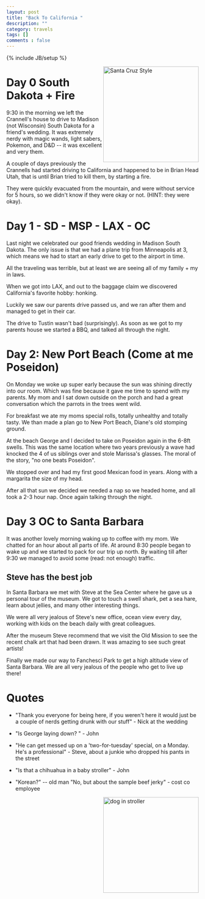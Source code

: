 ```yaml
---
layout: post
title: "Back To California "
description: ""
category: travels
tags: []
comments : false
---
```

{% include JB/setup %}


<img src="http://santacruzskateboards.com/images/logos/sc-dot/sc-dot.svg" alt="Santa Cruz Style" style="width: 250px;" align="right"/>

# Day 0 South Dakota + Fire

9:30 in the morning we left the Crannell's house to drive to Madison (not Wisconsin) South Dakota for a friend's wedding.  It was extremely nerdy with magic wands, light sabers,  Pokemon,  and D&D -- it was excellent and very them. 

A couple of days previously the Crannells had started driving to California and happened to be in Brian Head Utah, that is until Brian tried to kill them, by starting a fire. 

They were quickly evacuated from the mountain,  and were without service for 5 hours, so we didn't know if they were okay or not. (HINT: they were okay). 

# Day 1 - SD - MSP - LAX - OC

Last night we celebrated our good friends wedding in Madison South Dakota.  The only issue is that we had a plane trip from Minneapolis at 3, which means we had to start an early drive to get to the airport in time. 

All the traveling was terrible,  but at least we are seeing all of my family + my in laws.  

When we got into LAX, and out to the baggage claim we discovered California's favorite hobby: honking. 

Luckily we saw our parents drive passed us,  and we ran after them and managed to get in their car. 

The drive to Tustin wasn't bad (surprisingly). As soon as we got to my parents house we started a BBQ, and talked all through the night. 

# Day 2: New Port Beach (Come at me Poseidon) 

On Monday we woke up super early because the sun was shining directly into our room.  Which was fine because it gave me time to spend with my parents.  My mom and I sat down outside on the porch and had a great conversation which the parrots in the trees went wild. 

For breakfast we ate my moms special rolls, totally unhealthy and totally tasty. We than made a plan go to New Port Beach,  Diane's old stomping ground. 

At the beach George and I decided to take on Poseidon again in the 6-8ft swells.  This was the same location where two years previously a wave had knocked the 4 of us siblings over and stole Marissa's glasses. The moral of the story, "no one beats Poseidon".

We stopped over and had my first good Mexican food in years.  Along with a margarita the size of my head.  

After all that sun we decided we needed a nap so we headed home, and all took a 2-3 hour nap. Once again talking through the night. 

# Day 3 OC to Santa Barbara

It was another lovely morning waking up to coffee with my mom. We chatted for an hour about all parts of life. At around 8:30 people began to wake up and we started to pack for our trip up north.  By waiting till after 9:30 we managed to avoid some (read: not enough)  traffic.  

## Steve has the best job

In Santa Barbara we met with Steve at the Sea Center where he gave us a personal tour of the museum. We got to touch a swell shark, pet a sea hare, learn about jellies, and many other interesting things. 

We were all very jealous of Steve's new office, ocean view every day, working with kids on the beach daily with great colleagues. 

After the museum Steve recommend that we visit the Old Mission to see the recent chalk art that had been drawn.  It was amazing to see such great artists! 

Finally we made our way to Fanchesci Park to get a high altitude view of Santa Barbara. We are all very jealous of the people who get to live up there! 

# Quotes

* "Thank you everyone for being here,  if you weren't here it would just be a couple of nerds getting drunk with our stuff" - Nick at the wedding

* "Is George laying down? " - John

* "He can get messed up on a 'two-for-tuesday' special,  on a Monday.  He's a professional" - Steve, about a junkie who dropped his pants in the street 

* "Is that a chihuahua in a baby stroller" - John

* "Korean?" -- old man "No,  but about the sample beef jerky" - cost co employee

<img  src="{{site.url}}/images/travels/CA/Wawo.png" alt="dog in stroller" style="width: 250px;" align="right"/>
